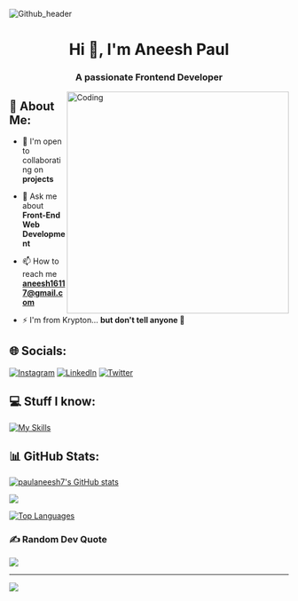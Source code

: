 ![Github_header](https://user-images.githubusercontent.com/126695924/227786113-7dc3a0f4-5c00-46ec-a528-16e7b8157fde.jpg)

<h1 align="center">Hi 👋, I'm Aneesh Paul</h1>
<h3 align="center">A passionate Frontend Developer</h3>
<img align="right" alt="Coding" width="400" src="https://cdn.dribbble.com/users/730703/screenshots/6581243/avento.gif">  

## 💫 About Me:
- 🤝 I'm open to collaborating on **projects**

- 💬 Ask me about **Front-End Web Development**

- 📫 How to reach me **aneesh16117@gmail.com**

- ⚡ I'm from Krypton... **but don't tell anyone 🤫**


## 🌐 Socials:
[![Instagram](https://img.shields.io/badge/Instagram-%23E4405F.svg?logo=Instagram&logoColor=white)](https://instagram.com/paulaneesh7) [![LinkedIn](https://img.shields.io/badge/LinkedIn-%230077B5.svg?logo=linkedin&logoColor=white)](https://linkedin.com/in/aneesh-paul-a64aa6248) [![Twitter](https://img.shields.io/badge/Twitter-%231DA1F2.svg?logo=Twitter&logoColor=white)](https://twitter.com/vincenzo7v2) 

## 💻 Stuff I know:
[![My Skills](https://skillicons.dev/icons?i=c,java,python,html,css,tailwindcss,javascript,react,vue,styledcomponents,sqlite,supabase,firebase,git,github,linux,netlify,vite,md,replit,vscode&perline=8)](https://skillicons.dev)

## 📊 GitHub Stats:
<a href="http://www.github.com/paulaneesh7"><img src="https://github-readme-stats.vercel.app/api?username=paulaneesh7&show_icons=true&hide=&count_private=true&title_color=14b8a6&text_color=f97316&icon_color=14b8a6&bg_color=000000&hide_border=true&show_icons=true" alt="paulaneesh7's GitHub stats" /></a>

<a href="http://www.github.com/paulaneesh7"><img src="https://github-readme-streak-stats.herokuapp.com/?user=paulaneesh7&stroke=f97316&background=000000&ring=14b8a6&fire=14b8a6&currStreakNum=f97316&currStreakLabel=14b8a6&sideNums=f97316&sideLabels=f97316&dates=f97316&hide_border=true" /></a>


<a href="https://github.com/paulaneesh7" align="left"><img src="https://github-readme-stats.vercel.app/api/top-langs/?username=paulaneesh7&langs_count=10&title_color=14b8a6&text_color=f97316&icon_color=14b8a6&bg_color=000000&hide_border=true&locale=en&custom_title=Top%20%Languages" alt="Top Languages" /></a>


### ✍️ Random Dev Quote
![](https://quotes-github-readme.vercel.app/api?type=horizontal&theme=radical)

---
[![](https://visitcount.itsvg.in/api?id=paulaneesh7&icon=0&color=0)](https://visitcount.itsvg.in)

<!-- Proudly created with GPRM ( https://gprm.itsvg.in ) -->

